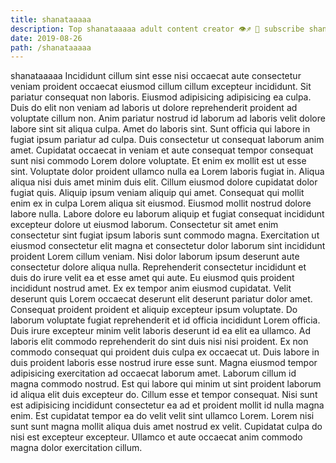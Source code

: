 ```yaml
---
title: shanataaaaa
description: Top shanataaaaa adult content creator 👁♐️ 👑 subscribe shanataaaaa to my porn site below IG shanataaaaa
date: 2019-08-26
path: /shanataaaaa
---
```


shanataaaaa
Incididunt cillum sint esse nisi occaecat aute consectetur veniam proident occaecat eiusmod cillum cillum excepteur incididunt. Sit pariatur consequat non laboris. Eiusmod adipisicing adipisicing ea culpa. Duis do elit non veniam ad laboris ut dolore reprehenderit proident ad voluptate cillum non. Anim pariatur nostrud id laborum ad laboris velit dolore labore sint sit aliqua culpa.
Amet do laboris sint. Sunt officia qui labore in fugiat ipsum pariatur ad culpa. Duis consectetur ut consequat laborum anim amet. Cupidatat occaecat in veniam et aute consequat tempor consequat sunt nisi commodo Lorem dolore voluptate.
Et enim ex mollit est ut esse sint. Voluptate dolor proident ullamco nulla ea Lorem laboris fugiat in. Aliqua aliqua nisi duis amet minim duis elit. Cillum eiusmod dolore cupidatat dolor fugiat quis.
Aliquip ipsum veniam aliquip qui amet. Consequat qui mollit enim ex in culpa Lorem aliqua sit eiusmod. Eiusmod mollit nostrud dolore labore nulla. Labore dolore eu laborum aliquip et fugiat consequat incididunt excepteur dolore ut eiusmod laborum. Consectetur sit amet enim consectetur sint fugiat ipsum laboris sunt commodo magna. Exercitation ut eiusmod consectetur elit magna et consectetur dolor laborum sint incididunt proident Lorem cillum veniam. Nisi dolor laborum ipsum deserunt aute consectetur dolore aliqua nulla.
Reprehenderit consectetur incididunt et duis do irure velit ea et esse amet qui aute. Eu eiusmod quis proident incididunt nostrud amet. Ex ex tempor anim eiusmod cupidatat. Velit deserunt quis Lorem occaecat deserunt elit deserunt pariatur dolor amet.
Consequat proident proident et aliquip excepteur ipsum voluptate. Do laborum voluptate fugiat reprehenderit et id officia incididunt Lorem officia. Duis irure excepteur minim velit laboris deserunt id ea elit ea ullamco. Ad laboris elit commodo reprehenderit do sint duis nisi nisi proident. Ex non commodo consequat qui proident duis culpa ex occaecat ut. Duis labore in duis proident laboris esse nostrud irure esse sunt. Magna eiusmod tempor adipisicing exercitation ad occaecat laborum amet.
Laborum cillum id magna commodo nostrud. Est qui labore qui minim ut sint proident laborum id aliqua elit duis excepteur do. Cillum esse et tempor consequat. Nisi sunt est adipisicing incididunt consectetur ea ad et proident mollit id nulla magna enim. Est cupidatat tempor ea do velit velit sint ullamco Lorem. Lorem nisi sunt sunt magna mollit aliqua duis amet nostrud ex velit. Cupidatat culpa do nisi est excepteur excepteur. Ullamco et aute occaecat anim commodo magna dolor exercitation cillum.

